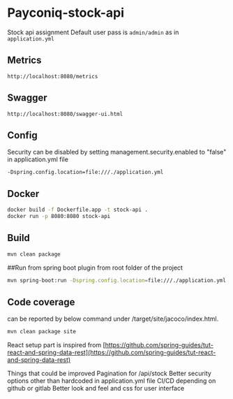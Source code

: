 # Payconiq-stock-api
Stock api assignment
Default user pass is `admin/admin` as in `application.yml`

## Metrics 
```properties
http://localhost:8080/metrics
```

## Swagger

```properties
http://localhost:8080/swagger-ui.html
```

## Config
Security can be disabled by setting management.security.enabled to "false" in application.yml file
```properties
-Dspring.config.location=file:///./application.yml
```

## Docker
```bash
docker build -f Dockerfile.app -t stock-api .
docker run -p 8080:8080 stock-api
```

## Build
```bash
mvn clean package
```

##Run from spring boot plugin from root folder of the project 
```bash
mvn spring-boot:run -Dspring.config.location=file:///./application.yml
```

## Code coverage
can be reported by below command under /target/site/jacoco/index.html. 
```bash
mvn clean package site
```

React setup part is inspired from [https://github.com/spring-guides/tut-react-and-spring-data-rest](https://github.com/spring-guides/tut-react-and-spring-data-rest)

Things that could be improved
Pagination for /api/stock
Better security options other than hardcoded in application.yml file
CI/CD depending on github or gitlab
Better look and feel and css for user interface